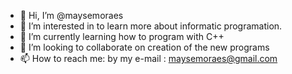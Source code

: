- 👋 Hi, I’m @maysemoraes
- 👀 I’m interested in to learn more about informatic programation.
- 🌱 I’m currently learning how to program with C++
- 💞️ I’m looking to collaborate on creation of the new programs
- 📫 How to reach me: by my e-mail : maysemoraes@gmail.com

<!---
maysemoraes/maysemoraes is a ✨ special ✨ repository because its `README.md` (this file) appears on your GitHub profile.
You can click the Preview link to take a look at your changes.
--->
